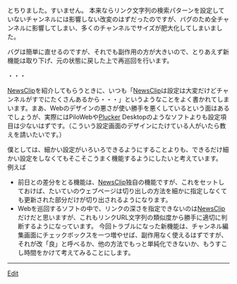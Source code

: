 ---
---
とちりました。すいません。
本来ならリンク文字列の検索パターンを設定していないチャンネルには影響しない改変のはずだったのですが、バグのため全チャンネルに影響してしまい、多くのチャンネルでサイズが肥大化してしまいました。

バグは簡単に直せるのですが、それでも副作用の方が大きいので、とりあえず新機能は取り下げ、元の状態に戻した上で再巡回を行います。

・・・

[NewsClip](/NewsClip)を紹介してもらうときに、いつも「[NewsClip](/NewsClip)は設定は大変だけどチャンネルがすでにたくさんあるから・・・」というようなことをよく書かれてしまいます。まあ、Webのデザインの悪さが使い勝手を悪くしているという面はあるでしょうが、実際にはPiloWebや[Plucker](/Plucker) Desktopのようなソフトよりも設定項目は少ないはずです。（こういう設定画面のデザインにたけている人がいたら教えを請いたいです。）

僕としては、細かい設定がいろいろできるようにすることよりも、できるだけ細かい設定をしなくてもそこそこうまく機能するようにしたいと考えています。
例えば
* 前日との差分をとる機能は、[NewsClip](/NewsClip)独自の機能ですが、これをセットしておけば、たいていのウェブページは切り出しの方法を細かに指定しなくても更新された部分だけが切り出されるようになります。
* Webを巡回するソフトの中で、リンクの深さを指定できないのは[NewsClip](/NewsClip)だけだと思いますが、これもリンクURL文字列の類似度から勝手に適切に判断するようになっています。
今回トラブルになった新機能は、チャンネル編集画面にチェックボックスを一つ増やせば、副作用なく使えるはずですが、それが改「良」と呼べるか、他の方法でもっと単純化できないか、もうすこし時間をかけて考えてみることにします。



----
[Edit](https://github.com/vitroid/vitroid.github.io/edit/master/MD/NewsClip_2004-5-28.md)
